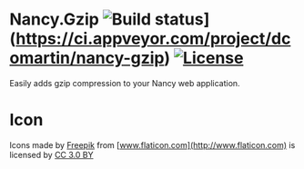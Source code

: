 # Nancy.Gzip ![Build status](https://ci.appveyor.com/api/projects/status/v9g6v9u314gdv0rs?svg=true)](https://ci.appveyor.com/project/dcomartin/nancy-gzip) [![License](https://img.shields.io/github/license/horsdal/nancy.linker.svg)](./LICENSE)
Easily adds gzip compression to your Nancy web application.

# Icon
Icons made by [Freepik](http://www.freepik.com) from [www.flaticon.com](http://www.flaticon.com) is licensed by [CC 3.0 BY](http://creativecommons.org/licenses/by/3.0/)
